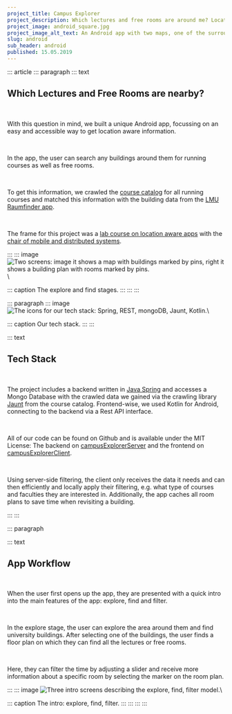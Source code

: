 ```yaml
---
project_title: Campus Explorer
project_description: Which lectures and free rooms are around me? Location-aware systems to the rescue.
project_image: android_square.jpg
project_image_alt_text: An Android app with two maps, one of the surrounding buildings and one of the selected building.
slug: android
sub_header: android
published: 15.05.2019
---
```


::: article
::: paragraph
::: text
## Which Lectures and Free Rooms are nearby?

&nbsp;

With this question in mind, we built a unique Android app, focussing on an easy and accessible way to get location aware information.  

&nbsp;

In the app, the user can search any buildings around them for running courses as well as free rooms.

&nbsp;

To get this information, we crawled the [course catalog](https://lsf.verwaltung.uni-muenchen.de/qisserver/rds?state=user&type=5&language=en) for all running courses and matched this information with the building data from the [LMU Raumfinder app](https://www.uni-muenchen.de/raumfinder/index.html#/).

&nbsp;

The frame for this project was a [lab course on location aware apps](http://www.mobile.ifi.lmu.de/lehrveranstaltungen/msp-ws1819/) with the [chair of mobile and distributed systems](http://www.mobile.ifi.lmu.de/).

:::
::: image
![Two screens: image it shows a map with buildings marked by pins, right it shows a building plan with rooms marked by pins.](../static/img/android.jpg)\

::: caption
The explore and find stages.
:::
:::
:::

::: paragraph
::: image
![The icons for our tech stack: Spring, REST, mongoDB, Jaunt, Kotlin.](../static/img/android_stack.jpg)\

::: caption
Our tech stack.
:::
:::

::: text
## Tech Stack

&nbsp;

The project includes a backend written in [Java Spring](https://spring.io/) and accesses a Mongo Database with the crawled data we gained via the crawling library [Jaunt](https://jaunt-api.com/) from the course catalog. 
Frontend-wise, we used Kotlin for Android, connecting to the backend via a Rest API interface.

&nbsp;

All of our code can be found on Github and is available under the MIT License: The backend on [campusExplorerServer](https://github.com/beneseifert/campusExplorerServer) and the frontend on [campusExplorerClient](https://github.com/alexanderperzl/campusExplorerClient).

&nbsp;

Using server-side filtering, the client only receives the data it needs and can then efficiently and locally apply their filtering, e.g. what type of courses and faculties they are interested in. Additionally, the app caches all room plans to save time when revisiting a building.

:::
:::

::: paragraph

::: text
## App Workflow

&nbsp;

When the user first opens up the app, they are presented with a quick intro into the main features of the app: explore, find and filter.

&nbsp;

In the explore stage, the user can explore the area around them and find university buildings. 
After selecting one of the buildings, the user finds a floor plan on which they can find all the lectures or free rooms. 

&nbsp;

Here, they can filter the time by adjusting a slider and receive more information about a specific room by selecting the marker on the room plan.

:::
::: image
![Three intro screens describing the explore, find, filter model.](../static/img/android_intro.jpg)\

::: caption
The intro: explore, find, filter.
:::
:::
:::
:::